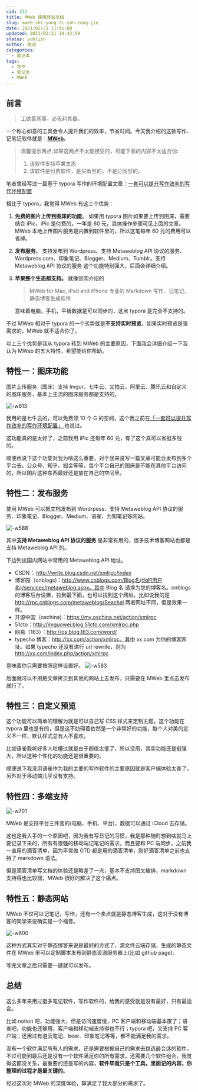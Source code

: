 ```yaml
---
cid: 331
title: MWeb 使用体验总结
slug: mweb-shi-yong-ti-yan-zong-jie
date: 2021/02/21 11:41:00
updated: 2021/02/21 19:43:59
status: publish
author: 桃翁
categories: 
  - 笔记本
tags: 
  - 写作
  - 笔记本
  - MWeb
---
```



## 前言

> 工欲善其事，必先利其器。

一个称心如意的工具会令人提升我们的效率，节省时间。今天我介绍的这款写作、记笔记软件就是：[**MWeb**](http://zh.mweb.im/)。

> 温馨提示两点,如果这两点不太能接受的，可能下面的内容不太适合你:
>
> 1. 该软件支持苹果生态
> 2. 该软件是付费软件，是买断型的，不是订阅型的。

笔者曾经写过一篇基于 typora 写作的环境配置文章：[一套可以提升写作效率的写作环境配置](https://mp.weixin.qq.com/s/Tz3JKu_-MvZ2xXAvouoxPw)

相比于 typora，我觉得 MWeb 有这三个优势：

1. **免费的图片上传到图床的功能**。 如果用 typora 图片如果要上传到图床，需要结合 iPic，iPic 是付费的，一年是 60 元，具体操作步骤可见上面的文章。MWeb 本地上传图片服务是内置到软件里的，所以这笔每年 60 元的费用可以省掉。
2. **发布服务**。 支持发布到 Wordpress、支持 Metaweblog API 协议的服务、Wordpress.com、印象笔记、Blogger、Medium、Tumblr。支持 Metaweblog API 协议的服务 这个功能特别强大，后面会详细介绍。
3. **苹果整个生态都支持。** 就像官网介绍的

   > MWeb for Mac, iPad and iPhone
   > 专业的 Markdown 写作、记笔记、静态博客生成软件

   意味着电脑，手机，平板数据是可以同步的，这点 typora 是完全不支持的。

不过 MWeb 相对于 typora 的一个劣势就是**不支持实时预览**，如果实时预览是强需求的，MWeb 就不适合你了。

以上三个优势是我从 typora 转到 MWeb 的主要原因，下面我会详细介绍一下我认为 MWeb 的五大特性，希望能给你帮助。

## 特性一：图床功能

图片上传服务（图床）支持 Imgur、七牛云、又拍云、阿里云、腾讯云和自定义的图床服务，基本上主流的图床服务都是支持的。

![-w613](http://imgs.taoweng.site/mweb/2021-02-21-16139024358516.jpg)

我用的是七牛云的，可以免费领 10 个 G 的空间，这个我之前在[「一套可以提升写作效率的写作环境配置」
](https://mp.weixin.qq.com/s/Tz3JKu_-MvZ2xXAvouoxPw)也说过。

这功能真的是太好了，之前我用 iPic 还每年 60 元，有了这个真可以省挺多钱的。

顺便再说下这个功能对我为啥这么重要，对于我来说写一篇文章可能会发布到多个平台去，公众号、知乎、掘金等等，每个平台自己的图床是不能在其他平台访问的，所以图片这种东西最好还是放在自己的空间里。

## 特性二：发布服务

使用 MWeb 可以把文档发布到 Wordrpess、支持 Metaweblog API 协议的服务、印象笔记、Blogger、Medium、语雀、为知笔记等网站。

![-w588](http://imgs.taoweng.site/mweb/2021-02-21-16139024553338.jpg)

其中**支持 Metaweblog API 协议的服务** 是非常有用的，很多技术博客网站也都是支持 Metaweblog API 的。

下边列出国内网站中常用的 Metaweblog API 地址。

- CSDN： http://write.blog.csdn.net/xmlrpc/index
- 博客园（cnblogs)：http://www.cnblogs.com/Blog名(你的用户名)/services/metaweblog.aspx。其中 Blog 名 请换为您的博客名。cnblogs 的博客后台设置，拉到最下面，也可以找到这个网址。比如说我的是 http://rpc.cnblogs.com/metaweblog/Seachal 两者网址不同，但是效果一样。
- 开源中国（oschina)：https://my.oschina.net/action/xmlrpc
- 51cto：http://imguowei.blog.51cto.com/xmlrpc.php
- 网易（163）：http://os.blog.163.com/word/
- typecho 博客：http://xx.com/action/xmlrpc，其中 xx.com 为你的博客网址。如果 typecho 还没有进行 url rewrite，则为 http://xx.com/index.php/action/xmlrpc

意味着你只需要按照这样设置好。
![-w583](http://imgs.taoweng.site/mweb/2021-02-21-16139042733794.jpg)

后面就可以不用把文章拷贝到其他的网站上去发布，只需要在 MWeb 里点击发布就行了。

## 特性三：自定义预览

这个功能可以简单的理解为就是可以自己写 CSS 样式来定制主题，这个功能在 typora 里也是有的，但是这不妨碍着依然是一个非常好的功能，每个人对美的定义不一样，默认样式总有人不喜欢。

比如语雀我听好多人吐槽过就是由于颜值太低了，所以没用，其实功能还是挺强大，所以这种个性化的功能还是很重要的。

顺便说下我没用语雀作为我的主要的写作软件的主要原因就是客户端体验太差了，另外对于移动端几乎没有支持。

## 特性四：多端支持

![-w701](http://imgs.taoweng.site/mweb/2021-02-21-16139052138079.jpg)

MWeb 是支持平台三件套的(电脑、手机、平台)，数据可以通过 iCloud 去存储。

这也是我入手的一个原因吧，因为我有写日记的习惯，我是那种随时想到啥就马上要记录下来的，所有有很强的移动端记笔记的需求，而且要和 PC 端同步，之前我一直用的滴答清单，因为平常做 GTD 都是用的滴答清单，刚好滴答清单之前也支持了 markdown 语法。

但是滴答清单写文档的体验还是略差了一点，基本不支持图文编排，markdown 支持得也比较弱，MWeb 很好的解决了这个痛点。

## 特性五：静态网站

MWeb 不仅可以记笔记，写作，还有一个卖点就是静态博客生成，这对于没有博客的同学来说确实是一个福音。

![-w600](https://cdn.mwebapp.cn/mwebsite/2019/12/15761345831970.jpg)

这种方式其实对于静态博客来说是最好的方式了，源文件云端存储，生成的静态文件在 MWeb 里可以定制脚本发布到静态资源服务器上(比如 github page)。

写完文章之后只需要一键就可以发布。

## 总结

这么多年来用过挺多笔记软件，写作软件的，给我的感受就是没有最好，只有最适合。

比如 notion 吧，功能强大，但是访问速度慢，PC 客户端和移动端基本废了；语雀吧，功能也还够用，客户端和移动端支持得也不行；typora 吧，又支持 PC 客户端；还用过有道云笔记、bear、印象笔记等等，都不能满足我的需求。

没有一个软件满足所有人的需求，还是需要根据自己的需求去挑选最合适的软件，不过可能到最后还是没有一个软件满足你的所有需求，还需要几个软件组合，我觉得这都没关系，最重要的还是写的内容，**软件毕竟只是个工具，里面记的内容，你整理的过程才是最关键的**。

经过这次对 MWeb 的深度体验，算满足了我大部分的需求了。